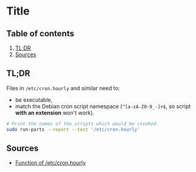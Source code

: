 # Title

## Table of contents <!-- omit in toc -->

1. [TL;DR](#tldr)
1. [Sources](#sources)

## TL;DR

Files in `/etc/cron.hourly` and similar need to:

- be executable,
- match the Debian cron script namespace (`^[a-zA-Z0-9_-]+$`, so script **with an extension** won't work).

```sh
# Print the names of the scripts which would be invoked.
sudo run-parts --report --test '/etc/cron.hourly'
```

## Sources

- [Function of /etc/cron.hourly]

<!--
  References
  -->

<!-- Others -->
[Function of /etc/cron.hourly]: https://askubuntu.com/questions/7676/function-of-etc-cron-hourly#607974
